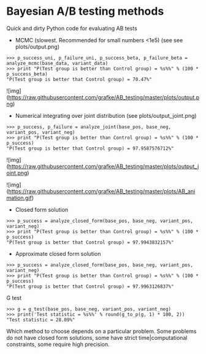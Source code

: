 Bayesian A/B testing methods
=====================

Quick and dirty Python code for evaluating AB tests

* MCMC (slowest. Recommended for small numbers <1e5) (see see plots/output.png)

````
>>> p_success_uni, p_failure_uni, p_success_beta, p_failure_beta = analyze_mcmc(base_data, variant_data)
>>> print "P(Test group is better than Control group) = %s%%" % (100 * p_success_beta)
"P(Test group is better that Control group) = 70.47%"
````

![img] (https://raw.githubusercontent.com/grafke/AB_testing/master/plots/output.png)

* Numerical integrating over joint distribution (see plots/output_joint.png)

````
>>> p_success, p_failure = analyze_joint(base_pos, base_neg, variant_pos, variant_neg)
>>> print "P(Test group is better than Control group) = %s%%" % (100 * p_success)
"P(Test group is better that Control group) = 97.9587576712%"
````

![img] (https://raw.githubusercontent.com/grafke/AB_testing/master/plots/output_joint.png)
  
![img] (https://raw.githubusercontent.com/grafke/AB_testing/master/plots/AB_animation.gif)
  
* Closed form solution

````
>>> p_success = analyze_closed_form(base_pos, base_neg, variant_pos, variant_neg)
>>> print "P(Test group is better than Control group) = %s%%" % (100 * p_success)
"P(Test group is better that Control group) = 97.9943832157%"
````

* Approximate closed form solution


````
>>> p_success = analyze_closed_form(base_pos, base_neg, variant_pos, variant_neg)
>>> print "P(Test group is better than Control group) = %s%%" % (100 * p_success)
"P(Test group is better that Control group) = 97.9963126837%"
````

G test

````
>>> g = g_test(base_pos, base_neg, variant_pos, variant_neg)
>>> print('Test statistic = %s%%' % round(g_to_p(g, 1) * 100, 2)) 
"Test statistic = 28.09%"
````
  
  
Which method to choose depends on a particular problem. Some problems do not have closed form solutions,
some have strict time|computational constraints, some require high precision.